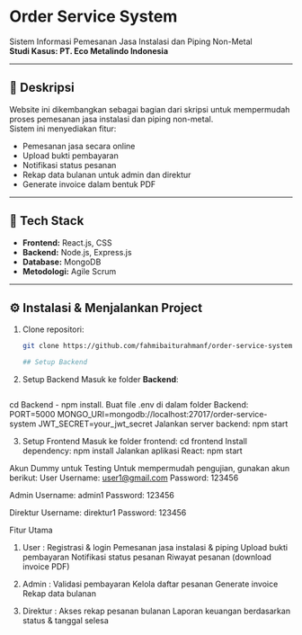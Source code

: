 # Order Service System

Sistem Informasi Pemesanan Jasa Instalasi dan Piping Non-Metal  
**Studi Kasus: PT. Eco Metalindo Indonesia**

---

## 📌 Deskripsi
Website ini dikembangkan sebagai bagian dari skripsi untuk mempermudah proses pemesanan jasa instalasi dan piping non-metal.  
Sistem ini menyediakan fitur:
- Pemesanan jasa secara online
- Upload bukti pembayaran
- Notifikasi status pesanan
- Rekap data bulanan untuk admin dan direktur
- Generate invoice dalam bentuk PDF

---

## 🚀 Tech Stack
- **Frontend:** React.js, CSS
- **Backend:** Node.js, Express.js
- **Database:** MongoDB
- **Metodologi:** Agile Scrum

---

## ⚙️ Instalasi & Menjalankan Project
1. Clone repositori:
   ```bash
   git clone https://github.com/fahmibaiturahmanf/order-service-system.git

   ## Setup Backend

2. Setup Backend
 Masuk ke folder **Backend**:
   ```bash
cd Backend - npm install. 
Buat file .env di dalam folder Backend:
PORT=5000
MONGO_URI=mongodb://localhost:27017/order-service-system
JWT_SECRET=your_jwt_secret
Jalankan server backend:
npm start

3. Setup Frontend
Masuk ke folder frontend:
cd frontend
Install dependency:
npm install
Jalankan aplikasi React:
npm start

Akun Dummy untuk Testing
Untuk mempermudah pengujian, gunakan akun berikut:
User
Username: user1@gmail.com
Password: 123456

Admin
Username: admin1
Password: 123456

Direktur
Username: direktur1
Password: 123456

Fitur Utama
1. User :
Registrasi & login
Pemesanan jasa instalasi & piping
Upload bukti pembayaran
Notifikasi status pesanan
Riwayat pesanan (download invoice PDF)

2. Admin :
Validasi pembayaran
Kelola daftar pesanan
Generate invoice
Rekap data bulanan

3. Direktur :
Akses rekap pesanan bulanan
Laporan keuangan berdasarkan status & tanggal selesa



